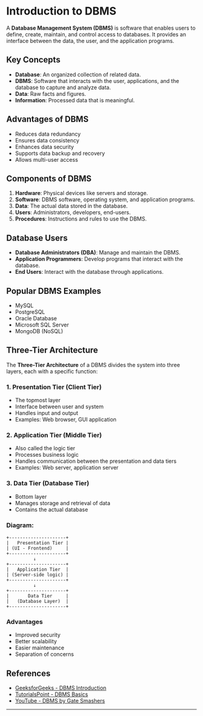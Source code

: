 # Introduction to DBMS

A **Database Management System (DBMS)** is software that enables users to define, create, maintain, and control access to databases. It provides an interface between the data, the user, and the application programs.

## Key Concepts

* **Database**: An organized collection of related data.
* **DBMS**: Software that interacts with the user, applications, and the database to capture and analyze data.
* **Data**: Raw facts and figures.
* **Information**: Processed data that is meaningful.

## Advantages of DBMS

* Reduces data redundancy
* Ensures data consistency
* Enhances data security
* Supports data backup and recovery
* Allows multi-user access

## Components of DBMS

1. **Hardware**: Physical devices like servers and storage.
2. **Software**: DBMS software, operating system, and application programs.
3. **Data**: The actual data stored in the database.
4. **Users**: Administrators, developers, end-users.
5. **Procedures**: Instructions and rules to use the DBMS.

## Database Users

* **Database Administrators (DBA)**: Manage and maintain the DBMS.
* **Application Programmers**: Develop programs that interact with the database.
* **End Users**: Interact with the database through applications.

## Popular DBMS Examples

* MySQL
* PostgreSQL
* Oracle Database
* Microsoft SQL Server
* MongoDB (NoSQL)

## Three-Tier Architecture

The **Three-Tier Architecture** of a DBMS divides the system into three layers, each with a specific function:

### 1. Presentation Tier (Client Tier)

* The topmost layer
* Interface between user and system
* Handles input and output
* Examples: Web browser, GUI application

### 2. Application Tier (Middle Tier)

* Also called the logic tier
* Processes business logic
* Handles communication between the presentation and data tiers
* Examples: Web server, application server

### 3. Data Tier (Database Tier)

* Bottom layer
* Manages storage and retrieval of data
* Contains the actual database

### Diagram:

```
+---------------------+
|   Presentation Tier |
| (UI - Frontend)     |
+---------------------+
          ↓
+---------------------+
|   Application Tier  |
| (Server-side logic) |
+---------------------+
          ↓
+---------------------+
|       Data Tier     |
|   (Database Layer)  |
+---------------------+
```

### Advantages

* Improved security
* Better scalability
* Easier maintenance
* Separation of concerns

## References

* [GeeksforGeeks - DBMS Introduction](https://www.geeksforgeeks.org/introduction-of-dbms/)
* [TutorialsPoint - DBMS Basics](https://www.tutorialspoint.com/dbms/index.htm)
* [YouTube - DBMS by Gate Smashers](https://www.youtube.com/watch?v=OpaiGYxkSuU)

---

